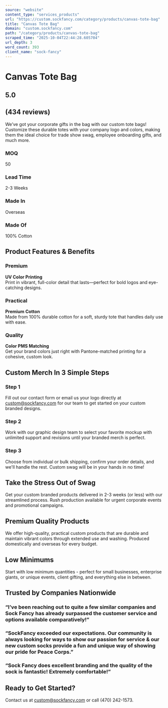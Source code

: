 ```yaml
---
source: "website"
content_type: "services_products"
url: "https://custom.sockfancy.com/category/products/canvas-tote-bag"
title: "Canvas Tote Bag"
domain: "custom.sockfancy.com"
path: "/category/products/canvas-tote-bag"
scraped_time: "2025-10-04T22:44:28.605704"
url_depth: 3
word_count: 393
client_name: "sock-fancy"
---
```


# Canvas Tote Bag

## 5.0

## (434 reviews)

We’ve got your corporate gifts in the bag with our custom tote bags! Customize these durable totes with your company logo and colors, making them the ideal choice for trade show swag, employee onboarding gifts, and much more.

### MOQ

50

### Lead Time

2-3 Weeks

### Made In

Overseas

### Made Of

100% Cotton

## Product Features & Benefits

### Premium

**UV Color Printing**  
Print in vibrant, full-color detail that lasts—perfect for bold logos and eye-catching designs.

### Practical

**Premium Cotton**  
Made from 100% durable cotton for a soft, sturdy tote that handles daily use with ease.

### Quality

**Color PMS Matching**  
Get your brand colors just right with Pantone-matched printing for a cohesive, custom look.

## Custom Merch In 3 Simple Steps

### Step 1

Fill out our contact form or email us your logo directly at custom@sockfancy.com for our team to get started on your custom branded designs.

### Step 2

Work with our graphic design team to select your favorite mockup with unlimited support and revisions until your branded merch is perfect.

### Step 3

Choose from individual or bulk shipping, confirm your order details, and we'll handle the rest. Custom swag will be in your hands in no time!

## Take the Stress Out of Swag

Get your custom branded products delivered in 2-3 weeks (or less) with our streamlined process. Rush production available for urgent corporate events and promotional campaigns.

## Premium Quality Products

We offer high-quality, practical custom products that are durable and maintain vibrant colors through extended use and washing. Produced domestically and overseas for every budget.

## Low Minimums

Start with low minimum quantities - perfect for small businesses, enterprise giants, or unique events, client gifting, and everything else in between.

## Trusted by Companies Nationwide

### “I’ve been reaching out to quite a few similar companies and Sock Fancy has already surpassed the customer service and options available comparatively!”

### “SockFancy exceeded our expectations. Our community is always looking for ways to show our passion for service & our new custom socks provide a fun and unique way of showing our pride for Peace Corps.”

### “Sock Fancy does excellent branding and the quality of the sock is fantastic! Extremely comfortable!”

## Ready to Get Started?

Contact us at custom@sockfancy.com or call (470) 242-1573.